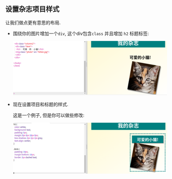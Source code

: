 ## 设置杂志项目样式

让我们做点更有意思的布局.

+ 围绕你的图片增加一个`div`, 这个div包含`class` 并且增加 `h2` 标题标签:
    
    ![截屏](images/magazine-item.png)

+ 现在设置项目和标题的样式.
    
    这是一个例子, 但是你可以做些修改:
    
    ![截屏](images/magazine-item-style.png)